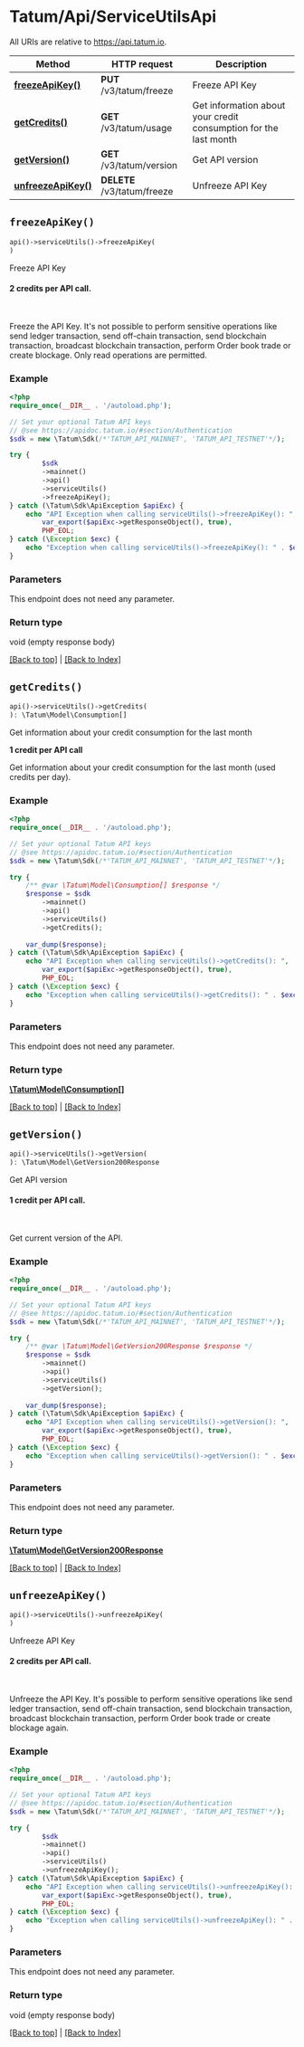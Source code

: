 # Tatum/Api/ServiceUtilsApi

All URIs are relative to https://api.tatum.io.

Method | HTTP request | Description
------------- | ------------- | -------------
[**freezeApiKey()**](#freezeapikey) | **PUT** /v3/tatum/freeze | Freeze API Key
[**getCredits()**](#getcredits) | **GET** /v3/tatum/usage | Get information about your credit consumption for the last month
[**getVersion()**](#getversion) | **GET** /v3/tatum/version | Get API version
[**unfreezeApiKey()**](#unfreezeapikey) | **DELETE** /v3/tatum/freeze | Unfreeze API Key


## `freezeApiKey()`

```php
api()->serviceUtils()->freezeApiKey(
)
```

Freeze API Key

<h4>2 credits per API call.</h4><br/><p>Freeze the API Key. It's not possible to perform sensitive operations like send ledger transaction, send off-chain transaction, send blockchain transaction, broadcast blockchain transaction, perform Order book trade or create blockage. Only read operations are permitted.</p>

### Example

```php
<?php
require_once(__DIR__ . '/autoload.php');

// Set your optional Tatum API keys
// @see https://apidoc.tatum.io/#section/Authentication
$sdk = new \Tatum\Sdk(/*'TATUM_API_MAINNET', 'TATUM_API_TESTNET'*/);

try {
        $sdk
        ->mainnet()
        ->api()
        ->serviceUtils()
        ->freezeApiKey();
} catch (\Tatum\Sdk\ApiException $apiExc) {
    echo "API Exception when calling serviceUtils()->freezeApiKey(): ",
        var_export($apiExc->getResponseObject(), true),
        PHP_EOL;
} catch (\Exception $exc) {
    echo "Exception when calling serviceUtils()->freezeApiKey(): " . $exc->getMessage() . PHP_EOL;
}
```

### Parameters

This endpoint does not need any parameter.

### Return type

void (empty response body)

[[Back to top]](#) | [[Back to Index]](../index.md)

## `getCredits()`

```php
api()->serviceUtils()->getCredits(
): \Tatum\Model\Consumption[]
```

Get information about your credit consumption for the last month

<p><b>1 credit per API call</b></p> <p>Get information about your credit consumption for the last month (used credits per day).</p>

### Example

```php
<?php
require_once(__DIR__ . '/autoload.php');

// Set your optional Tatum API keys
// @see https://apidoc.tatum.io/#section/Authentication
$sdk = new \Tatum\Sdk(/*'TATUM_API_MAINNET', 'TATUM_API_TESTNET'*/);

try {
    /** @var \Tatum\Model\Consumption[] $response */
    $response = $sdk
        ->mainnet()
        ->api()
        ->serviceUtils()
        ->getCredits();
    
    var_dump($response);
} catch (\Tatum\Sdk\ApiException $apiExc) {
    echo "API Exception when calling serviceUtils()->getCredits(): ",
        var_export($apiExc->getResponseObject(), true),
        PHP_EOL;
} catch (\Exception $exc) {
    echo "Exception when calling serviceUtils()->getCredits(): " . $exc->getMessage() . PHP_EOL;
}
```

### Parameters

This endpoint does not need any parameter.

### Return type

[**\Tatum\Model\Consumption[]**](../Model/Consumption.md)

[[Back to top]](#) | [[Back to Index]](../index.md)

## `getVersion()`

```php
api()->serviceUtils()->getVersion(
): \Tatum\Model\GetVersion200Response
```

Get API version

<h4>1 credit per API call.</h4><br/><p>Get current version of the API.</p>

### Example

```php
<?php
require_once(__DIR__ . '/autoload.php');

// Set your optional Tatum API keys
// @see https://apidoc.tatum.io/#section/Authentication
$sdk = new \Tatum\Sdk(/*'TATUM_API_MAINNET', 'TATUM_API_TESTNET'*/);

try {
    /** @var \Tatum\Model\GetVersion200Response $response */
    $response = $sdk
        ->mainnet()
        ->api()
        ->serviceUtils()
        ->getVersion();
    
    var_dump($response);
} catch (\Tatum\Sdk\ApiException $apiExc) {
    echo "API Exception when calling serviceUtils()->getVersion(): ",
        var_export($apiExc->getResponseObject(), true),
        PHP_EOL;
} catch (\Exception $exc) {
    echo "Exception when calling serviceUtils()->getVersion(): " . $exc->getMessage() . PHP_EOL;
}
```

### Parameters

This endpoint does not need any parameter.

### Return type

[**\Tatum\Model\GetVersion200Response**](../Model/GetVersion200Response.md)

[[Back to top]](#) | [[Back to Index]](../index.md)

## `unfreezeApiKey()`

```php
api()->serviceUtils()->unfreezeApiKey(
)
```

Unfreeze API Key

<h4>2 credits per API call.</h4><br/><p>Unfreeze the API Key. It's possible to perform sensitive operations like send ledger transaction, send off-chain transaction, send blockchain transaction, broadcast blockchain transaction, perform Order book trade or create blockage again.</p>

### Example

```php
<?php
require_once(__DIR__ . '/autoload.php');

// Set your optional Tatum API keys
// @see https://apidoc.tatum.io/#section/Authentication
$sdk = new \Tatum\Sdk(/*'TATUM_API_MAINNET', 'TATUM_API_TESTNET'*/);

try {
        $sdk
        ->mainnet()
        ->api()
        ->serviceUtils()
        ->unfreezeApiKey();
} catch (\Tatum\Sdk\ApiException $apiExc) {
    echo "API Exception when calling serviceUtils()->unfreezeApiKey(): ",
        var_export($apiExc->getResponseObject(), true),
        PHP_EOL;
} catch (\Exception $exc) {
    echo "Exception when calling serviceUtils()->unfreezeApiKey(): " . $exc->getMessage() . PHP_EOL;
}
```

### Parameters

This endpoint does not need any parameter.

### Return type

void (empty response body)

[[Back to top]](#) | [[Back to Index]](../index.md)
